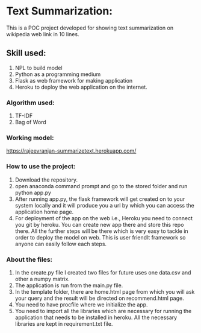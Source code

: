 # Text Summarization:
  This is a POC project developed for showing text summarization on wikipedia web link in 10 lines. 
  
## Skill used: 

1. NPL to build model
2. Python as a programming medium
3. Flask as web framework for making application
4. Heroku to deploy the web application on the internet.

### Algorithm used: 

1. TF-IDF 
2. Bag of Word 

### Working model:

https://rajeevranjan-summarizetext.herokuapp.com/

### How to use the project:

1. Download the repository.
2. open anaconda command prompt and go to the stored folder and run python app.py
3. After running app.py, the flask framework will get created on to your system locally and it will produce you a url by which you can access the application home page.
4. For deployment of the app on the web i.e., Heroku you need to connect you git by heroku. You can create new app there and store this repo there. All the further steps will be there which is very easy to tackle in order to deploy the model on web. This is user friendlt framework so anyone can easily follow each steps.

### About the files:

1. In the create.py file I created two files for future uses one data.csv and other a numpy matrix.
2. The application is run from the main.py file.
3. In the template folder, there are home.html page from which you will ask your query and the result will be directed on recommend.html page.
4. You need to have procfile where we initialize the app.
5. You need to import all the libraries which are necessary for running the application that needs to be installed in heroku. All the necessary libraries are kept in requirement.txt file.
